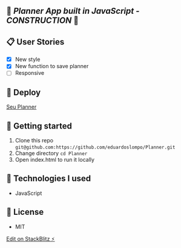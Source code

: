 ## :calendar: _Planner App built in JavaScript - CONSTRUCTION_ :calendar:



## :clipboard: User Stories

- [x] New style
- [x] New function to save planner
- [ ] Responsive

## :rocket: Deploy

[Seu Planner](https://seuplanner.netlify.app/)

## :memo: Getting started

1. Clone this repo `git@github.com:https://github.com/eduardoslompo/Planner.git`
2. Change directory `cd Planner`
3. Open index.html to run it locally

## :construction: Technologies I used

- JavaScript

## :scroll: License
- MIT

[Edit on StackBlitz ⚡️](https://stackblitz.com/edit/js-bstvha)
